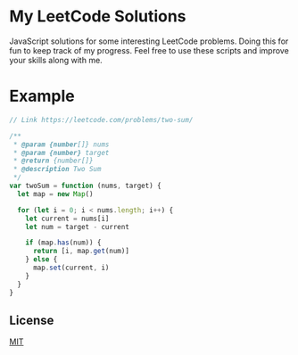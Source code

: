 # My LeetCode Solutions

JavaScript solutions for some interesting LeetCode problems. Doing this for fun to keep track of my progress. Feel free to use these scripts and improve your skills along with me.

# Example

```javascript
// Link https://leetcode.com/problems/two-sum/

/**
 * @param {number[]} nums
 * @param {number} target
 * @return {number[]}
 * @description Two Sum
 */
var twoSum = function (nums, target) {
  let map = new Map()

  for (let i = 0; i < nums.length; i++) {
    let current = nums[i]
    let num = target - current

    if (map.has(num)) {
      return [i, map.get(num)]
    } else {
      map.set(current, i)
    }
  }
}
```

## License

[MIT](https://choosealicense.com/licenses/mit/)
